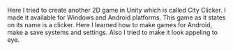 Here I tried to create another 2D game in Unity which is called City Clicker. I made it available for 
Windows and Android platforms. This game as it states on its name is a clicker. Here I learned how to make 
games for Android, make a save systems and settings. Also I tried to make it look appeling to eye.
